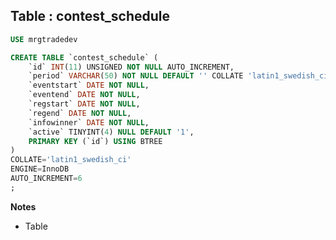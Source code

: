 Table : contest_schedule
------------------------

```SQL
USE mrgtradedev

CREATE TABLE `contest_schedule` (
	`id` INT(11) UNSIGNED NOT NULL AUTO_INCREMENT,
	`period` VARCHAR(50) NOT NULL DEFAULT '' COLLATE 'latin1_swedish_ci',
	`eventstart` DATE NOT NULL,
	`eventend` DATE NOT NULL,
	`regstart` DATE NOT NULL,
	`regend` DATE NOT NULL,
	`infowinner` DATE NOT NULL,
	`active` TINYINT(4) NULL DEFAULT '1',
	PRIMARY KEY (`id`) USING BTREE
)
COLLATE='latin1_swedish_ci'
ENGINE=InnoDB
AUTO_INCREMENT=6
;
```
__Notes__

+ Table
